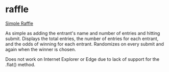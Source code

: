 # raffle

[Simple Raffle](https://jhadev.github.io/raffle/)

As simple as adding the entrant's name and number of entries and hitting submit. Displays the total entries, the number of entries for each entrant, and the odds of winning for each entrant. Randomizes on every submit and again when the winner is chosen.

Does not work on Internet Explorer or Edge due to lack of support for the .flat() method.
